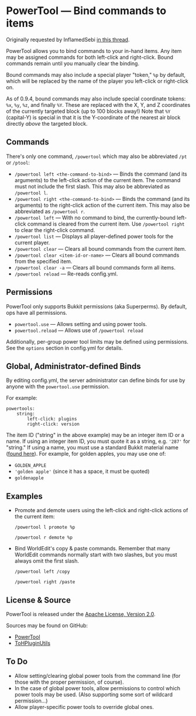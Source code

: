 # PowerTool &mdash; Bind commands to items #

Originally requested by InflamedSebi [in this thread](http://forums.bukkit.org/threads/powertool-single.39309/).

PowerTool allows you to bind commands to your in-hand items. Any
item may be assigned commands for both left-click and right-click. Bound
commands remain until you manually clear the binding.

Bound commands may also include a special player "token," `%p` by default, which
will be replaced by the name of the player you left-click or right-click on.

As of 0.9.4, bound commands may also include special coordinate tokens: `%x`,
`%y`, `%z`, and finally `%Y`. These are replaced with the X, Y, and Z
coordinates of the currently targeted block (up to 100 blocks away!) Note that
`%Y` (capital-Y) is special in that it is the Y-coordinate of the nearest air
block directly *above* the targeted block.

## Commands ##

There's only one command, `/powertool` which may also be abbreviated `/pt`
or `/ptool`:

*   `/powertool left <the-command-to-bind>` &mdash; Binds the command (and its
    arguments) to the left-click action of the current item. The command must
    not include the first slash. This may also be abbreviated as
    `/powertool l`.
*   `/powertool right <the-command-to-bind>` &mdash; Binds the command (and its
    arguments) to the right-click action of the current item. This may also be
    abbreviated as `/powertool r`.
*   `/powertool left` &mdash; With no command to bind, the currently-bound left-click
	command is cleared from the current item. Use `/powertool right` to clear the
	right-click command.
*   `/powertool list` &mdash; Displays all player-defined power tools for the
    current player.
*   `/powertool clear` &mdash; Clears all bound commands from the current item.
*   `/powertool clear <item-id-or-name>` &mdash; Clears all bound commands from the
    specified item.
*   `/powertool clear -a` &mdash; Clears all bound commands form all items.
*   `/powertool reload` &mdash; Re-reads config.yml.

## Permissions ##

PowerTool only supports Bukkit permissions (aka Superperms). By default, ops
have all permissions.

*   `powertool.use` &mdash; Allows setting and using power tools.
*   `powertool.reload` &mdash; Allows use of `/powertool reload`

Additionally, per-group power tool limits may be defined using permissions. See
the `options` section in config.yml for details.

## Global, Administrator-defined Binds ##

By editing config.yml, the server administrator can define binds for use by
anyone with the `powertool.use` permission.

For example:

    powertools:
	    string:
		    left-click: plugins
			right-click: version

The item ID ("string" in the above example) may be an integer item ID or a
name. If using an integer item ID, you must quote it as a string, e.g. `'287'`
for "string." If using a name, you must use a standard Bukkit material name
([found here](https://github.com/Bukkit/Bukkit/blob/master/src/main/java/org/bukkit/Material.java)). For
example, for golden apples, you may use one of:

*   `GOLDEN_APPLE`
*   `'golden apple'` (since it has a space, it must be quoted)
*   `goldenapple`

## Examples ##

*   Promote and demote users using the left-click and right-click actions of the
    current item:

    `/powertool l promote %p`

    `/powertool r demote %p`

*   Bind WorldEdit's copy & paste commands. Remember that many WorldEdit
	commands normally start with two slashes, but you must always omit the first
	slash.

    `/powertool left /copy`
	
	`/powertool right /paste`

## License & Source ##

PowerTool is released under the
[Apache License, Version 2.0](http://www.apache.org/licenses/LICENSE-2.0).

Sources may be found on GitHub:

*   [PowerTool](https://github.com/ZerothAngel/PowerTool)
*   [ToHPluginUtils](https://github.com/ZerothAngel/ToHPluginUtils)

## To Do ##

*   Allow setting/clearing global power tools from the command line (for those
    with the proper permission, of course).
*   In the case of global power tools, allow permissions to control which power
    tools may be used. (Also supporting some sort of wildcard permission...)
*   Allow player-specific power tools to override global ones.
